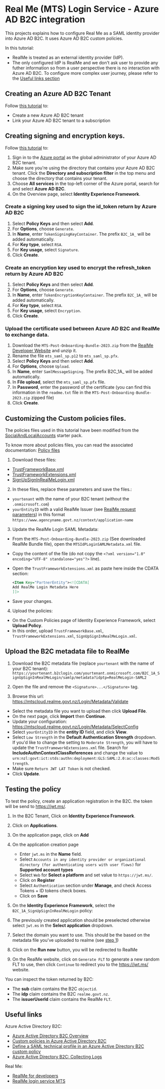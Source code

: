 # Real Me (MTS) Login Service - Azure AD B2C integration

This projects explains how to configure Real Me as a SAML identity provider into Azure AD B2C. It uses Azure AD B2C custom policies.

In this tutorial:
- RealMe is treated as an external identity provider (IdP).
- The only configured IdP is RealMe and we don't ask user to provide any futher information so from a user perspective there is no interaction with Azure AD B2C. To configure more complex user journey, please refer to the [Useful links section](#Useful-links)

## Creating an Azure AD B2C Tenant

Follow [this tutorial](https://docs.microsoft.com/en-us/azure/active-directory-b2c/tutorial-create-tenant) to:

- Create a new Azure AD B2C tenant
- Link your Azure AD B2C tenant to a subscription

## Creating signing and encryption keys.

Follow [this tutorial](https://docs.microsoft.com/en-us/azure/active-directory-b2c/active-directory-b2c-get-started-custom#add-signing-and-encryption-keys) to:

1. Sign in to the [Azure portal](https://portal.azure.com/) as the global administrator of your Azure AD B2C tenant.
2. Make sure you're using the directory that contains your Azure AD B2C tenant. Click the **Directory and subscription filter** in the top menu and choose the directory that contains your tenant.
3. Choose **All services** in the top-left corner of the Azure portal, search for and select **Azure AD B2C**.
4. On the Overview page, select **Identity Experience Framework**.

### Create a signing key used to sign the id_token return by Azure AD B2C

1. Select **Policy Keys** and then select **Add**.
2. For **Options**, choose `Generate`.
3. In **Name**, enter `TokenSigningKeyContainer`. The prefix `B2C_1A_` will be added automatically.
4. For **Key type**, select `RSA`.
5. For **Key usage**, select `Signature`.
6. Click **Create**.

### Create an encryption key used to encrypt the refresh_token return by Azure AD B2C

1. Select **Policy Keys** and then select **Add**.
2. For **Options**, choose `Generate`.
3. In **Name**, enter `TokenEncryptionKeyContainer`. The prefix `B2C_1A_` will be added automatically.
4. For **Key type**, select `RSA`.
5. For **Key usage**, select `Encryption`.
6. Click **Create**.

### Upload the certificate used between Azure AD B2C and RealMe to exchange data.

1. Download the `MTS-Post-Onboarding-Bundle-2023.zip` from the [RealMe Developer Website](https://developers.realme.govt.nz/try-it-out-now/) and unzip it.
2. Rename the file `mts_saml_sp.p12` to `mts_saml_sp.pfx`.
3. Select **Policy Keys** and then select **Add**.
4. For **Options**, choose `Upload`.
5. In **Name**, enter `SamlMessageSigning`. The prefix B2C_1A_ will be added automatically.
6. In **File upload**, select the `mts_saml_sp.pfx` file.
7. In **Password**, enter the password of the certificate (you can find this information in the `readme.txt` file in the `MTS-Post-Onboarding-Bundle-2023.zip` zipped file)
8. Click **Create**.

## Customizing the Custom policies files.
 
The policies files used in this tutorial have been modified from the [SocialAndLocalAccounts](https://github.com/Azure-Samples/active-directory-b2c-custom-policy-starterpack/tree/master/SocialAndLocalAccounts) starter pack.

To know more about policies files, you can read the associated documentation: [Policy files](https://docs.microsoft.com/en-us/azure/active-directory-b2c/active-directory-b2c-overview-custom#policy-files)

1. Download these files:
- [TrustFrameworkBase.xml](./RealMe-Login-MTS/TrustFrameworkBase.xml)
- [TrustFrameworkExtensions.xml](./RealMe-Login-MTS/TrustFrameworkExtensions.xml)
- [SignUpSignInRealMeLogin.xml](./RealMe-Login-MTS/SignUpSignInRealMeLogin.xml)

2. In these files, replace these parameters and save the files.:
- `yourtenant` with the name of your B2C tenant (without the `.onmicrosoft.com`)
- `yourEntityID` with a valid RealMe Issuer (see [RealMe request parameters](https://developers.realme.govt.nz/how-realme-works/realme-request-parameters)) in this format `https://www.agencyname.govt.nz/context/application-name`

3. Update the RealMe Login SAML Metadata:
- From the `MTS-Post-Onboarding-Bundle-2023.zip` (See downloaded RealMe Bundle file), open the `MTSIdPLoginSAMLMetadata.xml` file.
- Copy the content of the file (do not copy the `<?xml version="1.0" encoding="UTF-8" standalone="yes"?>` line).
- Open the `TrustFrameworkExtensions.xml` as paste here inside the CDATA section:

    ```xml
    <Item Key="PartnerEntity"><![CDATA[
    Add RealMe Login Metadata Here
    ]]>
    ```
- Save your changes.

4. Upload the policies:
- On the Custom Policies page of Identity Experience Framework, select **Upload Policy**.
- In this order, upload `TrustFrameworkBase.xml`, `TrustFrameworkExtensions.xml`, `SignUpSignInRealMeLogin.xml`.

## Upload the B2C metadata file to RealMe

1. Download the B2C metadata file (replace `yourtenant` with the name of your B2C tenant):
  `https://yourtenant.b2clogin.com/yourtenant.onmicrosoft.com/B2C_1A_SignUpSignInRealMeLogin/samlp/metadata?idptp=RealMeLogin-SAML2`

2. Open the file and remove the `<Signature>...</Signature>` tag.

3. Browse this url: https://mtscloud.realme.govt.nz/Login/Metadata/Validate
- Select the metadata file you want to upload then click **Upload File**.
- On the next page, click **Import** then **Continue**.
- Update your configuration: https://mtscloud.realme.govt.nz/Login/Metadata/SelectConfig
- Select `yourEntityID` in the **entity ID** field, and click **View**.
- Select `Low Strength` in the **Default Authentication Strength** dropdown. If you'd like to change the setting to `Moderate Strength`, you will have to update the `TrustFrameworkExtensions.xml` file. Search for **IncludeAuthnContextClassReferences** and change the value to `urn:nzl:govt:ict:stds:authn:deployment:GLS:SAML:2.0:ac:classes:ModStrength`.
- Make sure `Return JWT LAT Token` is not checked.
- Click **Update**.

## Testing the policy

To test the policy, create an application registration in the B2C. the token will be send to https://jwt.ms/.

1. In the B2C Tenant, Click on **Identity Experience Framework**.
2. Click on **Applications**.
3. On the application page, click on **Add**
4. On the application creation page
    - Enter `jwt.ms` in the **Name** field.
    - Select `Accounts in any identity provider or organizational directory (for authenticating users with user flows)` for **Supported account types**
    - Select `Web` for **Select a platform** and set value to `https://jwt.ms/`.
    - Click on **Register**
    - Select `Authentication` section under **Manage**, and check Access Tokens + ID tokens check boxes.
    - Click on **Save**

5. On the **Identity Experience Framework**, select the `B2C_1A_SignUpSignInRealMeLogin` policy:
6. The previously created application should be preselected otherwise select `jwt.ms` in the **Select application** dropdown.
7. Select the domain you want to use. This should be the based on the metadata file you've uploaded to realme (see [step 1](#-4.-Upload-the-B2C-metadata-file-to-RealMe))
8. Click on the **Run now** button, you will be redirected to RealMe
9. On the RealMe website, click on `Generate FLT` to generate a new random FLT to use, then click `Continue` to redirect you to the https://jwt.ms/ website.

You can inspect the token returned by B2C:
- The **sub** claim contains the B2C `objectid`.
- The **idp** claim contains the B2C `realme.govt.nz`.
- The **issuerUserId** claim contains the RealMe `FLT`.

## Useful links

Azure Active Directory B2C:
- [Azure Active Directory B2C Overview](https://azure.microsoft.com/en-us/services/active-directory-b2c/)
- [Custom policies in Azure Active Directory B2C](https://docs.microsoft.com/en-us/azure/active-directory-b2c/active-directory-b2c-overview-custom)
- [Define a SAML technical profile in an Azure Active Directory B2C custom policy](https://docs.microsoft.com/en-us/azure/active-directory-b2c/saml-technical-profile)
- [Azure Active Directory B2C: Collecting Logs](https://docs.microsoft.com/en-us/azure/active-directory-b2c/active-directory-b2c-troubleshoot-custom)

Real Me:
- [RealMe for developers](https://developers.realme.govt.nz/)
- [RealMe login service MTS](https://mtscloud.realme.govt.nz/Login/home)
